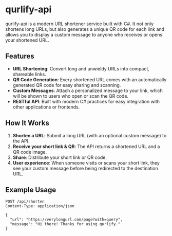 # qurlify-api

qurlify-api is a modern URL shortener service built with C#. It not only shortens long URLs, but also generates a unique QR code for each link and allows you to display a custom message to anyone who receives or opens your shortened URL.

## Features

- **URL Shortening**: Convert long and unwieldy URLs into compact, shareable links.
- **QR Code Generation**: Every shortened URL comes with an automatically generated QR code for easy sharing and scanning.
- **Custom Messages**: Attach a personalized message to your link, which will be shown to users who open or scan the QR code.
- **RESTful API**: Built with modern C# practices for easy integration with other applications or frontends.

## How It Works

1. **Shorten a URL**: Submit a long URL (with an optional custom message) to the API.
2. **Receive your short link & QR**: The API returns a shortened URL and a QR code image.
3. **Share**: Distribute your short link or QR code.
4. **User experience**: When someone visits or scans your short link, they see your custom message before being redirected to the destination URL.

## Example Usage

```http
POST /api/shorten
Content-Type: application/json

{
  "url": "https://verylongurl.com/page?with=query",
  "message": "Hi there! Thanks for using qurlify."
}
